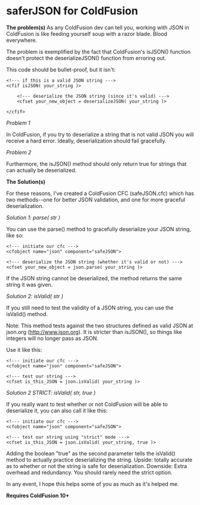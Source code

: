 saferJSON for ColdFusion
========================

**The problem(s)**
As any ColdFusion dev can tell you, working with JSON in ColdFusion is like feeding yourself soup with a razor blade. Blood everywhere.

The problem is exemplified by the fact that ColdFusion's isJSON() function doesn't protect the deserializeJSON() function from erroring out.

This code should be bullet-proof, but it isn't:

	<!--- if this is a valid JSON string --->
	<cfif isJSON( your_string )>
		
		<!--- deserialize the JSON string (since it's valid) --->
		<cfset your_new_object = deserializeJSON( your_string )>
	
	</cfif>

*Problem 1*

In ColdFusion, if you try to deserialize a string that is not valid JSON you will receive a hard error. Ideally, deserialization should fail gracefully. 

*Problem 2*

Furthermore, the isJSON() method should only return true for strings that can actually be deserialized.

**The Solution(s)**

For these reasons, I've created a ColdFusion CFC (safeJSON.cfc) which has two methods--one for better JSON validation, and one for more graceful deserialization.

*Solution 1: parse( str )*

You can use the parse() method to gracefully deserialize your JSON string, like so:

	<!--- initiate our cfc --->
	<cfobject name="json" component="safeJSON">
	
	<!--- deserialize the JSON string (whether it's valid or not) --->
	<cfset your_new_object = json.parse( your_string )>

If the JSON string cannot be deserialized, the method returns the same string it was given.

*Solution 2: isValid( str )*

If you still need to test the validity of a JSON string, you can use the isValid() method. 

Note: This method tests against the two structures defined as valid JSON at json.org (http://www.json.org). It is stricter than isJSON(), so things like integers will no longer pass as JSON.

Use it like this:

	<!--- initiate our cfc --->
	<cfobject name="json" component="safeJSON">
	
	<!--- test our string --->
	<cfset is_this_JSON = json.isValid( your_string )>

*Solution 2 STRICT: isValid( str, true )*

If you really want to test whether or not ColdFusion will be able to deserialize it, you can also call it like this:

	<!--- initiate our cfc --->
	<cfobject name="json" component="safeJSON">
	
	<!--- test our string using "strict" mode --->
	<cfset is_this_JSON = json.isValid( your_string, true )>

Adding the boolean "true" as the second parameter tells the isValid() method to actually practice deserializing the string. Upside: totally accurate as to whether or not the string is safe for deserialization. Downside: Extra overhead and redundancy. You should rarely need the strict option.

In any event, I hope this helps some of you as much as it's helped me.

**Requires ColdFusion 10+**

